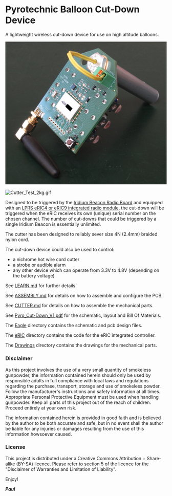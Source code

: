 # Pyrotechnic Balloon Cut-Down Device

A lightweight wireless cut-down device for use on high altitude balloons.

![Pyro_Cut-Down_1.JPG](https://github.com/PaulZC/Pyrotechnic_Balloon_Cut-Down/blob/master/img/Pyro_Cut-Down_1.JPG)

![Cutter_Test_2kg.gif](https://github.com/PaulZC/Pyrotechnic_Balloon_Cut-Down/blob/master/img/Cutter_Test_2kg.gif)

Designed to be triggered by the [Iridium Beacon Radio Board](https://github.com/PaulZC/Iridium_Beacon_Radio_Board) and equipped with an
[LPRS eRIC4 or eRIC9 integrated radio module](http://www.lprs.co.uk/products/easyradio-ism-modules/eric-soc-rf-modules.html),
the cut-down will be triggered when the eRIC receives its own (unique) serial number on the chosen channel. The number of cut-downs that could be
triggered by a single Iridium Beacon is essentially unlimited.

The cutter has been designed to reliably sever size 4N (2.4mm) braided nylon cord.

The cut-down device could also be used to control:
- a nichrome hot wire cord cutter
- a strobe or audible alarm
- any other device which can operate from 3.3V to 4.8V (depending on the battery voltage)

See [LEARN.md](https://github.com/PaulZC/Pyrotechnic_Balloon_Cut-Down/blob/master/Archive/V1/LEARN.md) for further details.

See [ASSEMBLY.md](https://github.com/PaulZC/Pyrotechnic_Balloon_Cut-Down/blob/master/Archive/V1/ASSEMBLY.md) for details on how to assemble and configure the PCB.

See [CUTTER.md](https://github.com/PaulZC/Pyrotechnic_Balloon_Cut-Down/blob/master/Archive/V1/CUTTER.md) for details on how to assemble the mechanical parts.

See [Pyro_Cut-Down_V1.pdf](https://github.com/PaulZC/Pyrotechnic_Balloon_Cut-Down/blob/master/Archive/V1/Pyro_Cut-Down_V1.pdf) for the schematic,
layout and Bill Of Materials.

The [Eagle](https://github.com/PaulZC/Pyrotechnic_Balloon_Cut-Down/tree/master/Archive/V1/Eagle) directory contains the schematic and pcb design files.

The [eRIC](https://github.com/PaulZC/Pyrotechnic_Balloon_Cut-Down/tree/master/Archive/V1/eRIC) directory contains the code for the eRIC integrated controller.

The [Drawings](https://github.com/PaulZC/Pyrotechnic_Balloon_Cut-Down/tree/master/Archive/V1/Drawings) directory contains the drawings for the mechanical parts.

### Disclaimer

As this project involves the use of a very small quantity of smokeless gunpowder, the information contained herein should only be used by responsible adults
in full compliance with local laws and regulations regarding the purchase, transport, storage and use of smokeless powder. Follow the manufacturer's
instructions and safety information at all times. Appropriate Personal Protective Equipment must be used when handling gunpowder. Keep all parts of this
project out of the reach of children. Proceed entirely at your own risk.

The information contained herein is provided in good faith and is believed by the author to be both accurate and safe, but in no event shall the
author be liable for any injuries or damages resulting from the use of this information howsoever caused.

### License

This project is distributed under a Creative Commons Attribution + Share-alike (BY-SA) licence.
Please refer to section 5 of the licence for the "Disclaimer of Warranties and Limitation of Liability".

Enjoy!

**_Paul_**